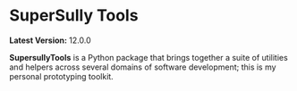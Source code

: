 SuperSully Tools
================

**Latest Version:** 12.0.0

**SupersullyTools** is a Python package that brings together a suite of utilities and helpers across several domains of
software development; this is my personal prototyping toolkit.
